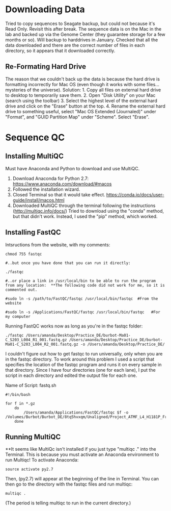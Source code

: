 Downloading Data
================

Tried to copy sequences to Seagate backup, but could not because it's
Read Only. Revisit this after break. The sequence data is on the Mac in
the lab and backed up via the Genome Center (they guarantee storage for
a few months or so). Will backup to harddrives in January. Checked that
all the data downloaded and there are the correct number of files in
each directory, so it appears that it downloaded correctly.

Re-Formating Hard Drive
-----------------------

The reason that we couldn't back up the data is because the hard drive
is formatting incorrectly for Mac OS (even though it works with some
files... mysteries of the universe). Solution: 1. Copy all files on
external hard drive to desktop to temporarily save them. 2. Open "Disk
Utility" on your Mac (search using the toolbar) 3. Select the highest
level of the external hard drive and click on the "Erase" button at the
top. 4. Rename the external hard drive to something useful, select "Mac
OS Extended (Journaled)" under "Format", and "GUID Partition Map" under
"Scheme". Select "Erase".

Sequence QC
===========

Installing MultiQC
------------------

Must have Anaconda and Python to download and use MultiQC.

1.  Download Anaconda for Python 2.7:
    <https://www.anaconda.com/download/#macos>
2.  Followed the installation wizard.  
3.  Closed Terminal so that it would take effect.
    <https://conda.io/docs/user-guide/install/macos.html>
4.  Downloaded MultiQC through the terminal following the instructions
    (<http://multiqc.info/docs/>) Tried to download using the "conda"
    method, but that didn't work. Instead, I used the "pip" method,
    which worked.

Installing FastQC
-----------------

Intsructions from the website, with my comments:


    chmod 755 fastqc
        
    #..but once you have done that you can run it directly:
        
    ./fastqc
        
    #..or place a link in /usr/local/bin to be able to run the program from any location:  **The following code did not work for me, so it is commented out.
        
    #sudo ln -s /path/to/FastQC/fastqc /usr/local/bin/fastqc  #From the website
        
    #sudo ln -s /Applications/FastQC/fastqc /usr/local/bin/fastqc   #For my computer 
        

Running FastQC works now as long as you're in the fastqc folder:

    ./fastqc /Users/amanda/Desktop/Practice_DE/burbot-Ma01-C_S203_L004_R1_001.fastq.gz /Users/amanda/Desktop/Practice_DE/burbot-Ma01-C_S203_L004_R2_001.fastq.gz -o /Users/amanda/Desktop/Practice_DE/

I couldn't figure out how to get fastqc to run universally, only when
you are in the fastqc directory. To work around this problem I used a
script that specifies the location of the fastqc program and runs it on
every sample in that directory. Since I have four directories (one for
each lane), I put the script in each directory and edited the output
file for each one.

Name of Script: fastq.sh


    #!/bin/bash

    for f in *.gz
        do
            /Users/amanda/Applications/FastQC/fastqc $f -o /Volumes/Burbot/Burbot_DE/8tq5hvxqm/Unaligned/Project_ATMF_L4_H1181P_Frazier/fastqc_output
        done
            

Running MultiQC
---------------

\*\*It seems like MultiQc isn't installed if you just type "multiqc ."
into the Terminal. This is because you must activate an Anaconda
environment to run Multiqc! To activate Anaconda:

    source activate py2.7 

Then, (py2.7) will appear at the beginning of the line in Terminal. You
can then go to the directory with the fastqc files and run multiqc:

    multiqc . 

(The period is telling multiqc to run in the current directory.)
